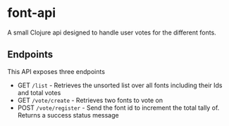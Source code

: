 # font-api

A small Clojure api designed to handle user votes for the different fonts.

## Endpoints
This API exposes three endpoints

- GET `/list` - Retrieves the unsorted list over all fonts including their Ids and total votes
- GET `/vote/create` - Retrieves two fonts to vote on
- POST `/vote/register` - Send the font id to increment the total tally of. Returns a success status message

